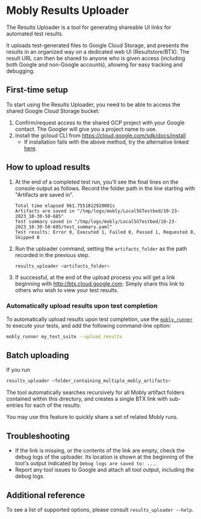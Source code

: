 # Mobly Results Uploader

The Results Uploader is a tool for generating shareable UI links for automated
test results.

It uploads test-generated files to Google Cloud Storage, and presents the
results in an organized way on a dedicated web UI (Resultstore/BTX). The result 
URL can then be shared to anyone who is given access (including both Google and 
non-Google accounts), allowing for easy tracking and debugging.

## First-time setup

To start using the Results Uploader, you need to be able to access the shared
Google Cloud Storage bucket:

1. Confirm/request access to the shared GCP project with your Google contact.
   The Googler will give you a project name to use.
2. Install the gcloud CLI from https://cloud.google.com/sdk/docs/install
    * If installation fails with the above method, try the alternative linked
      [here](https://cloud.google.com/sdk/docs/downloads-versioned-archives#installation_instructions).

## How to upload results

1. At the end of a completed test run, you'll see the final lines on the console
   output as follows. Record the folder path in the line starting with
   "Artifacts are saved in".

    ```
    Total time elapsed 961.7551812920001s
    Artifacts are saved in "/tmp/logs/mobly/Local5GTestbed/10-23-2023_10-30-50-685"
    Test summary saved in "/tmp/logs/mobly/Local5GTestbed/10-23-2023_10-30-50-685/test_summary.yaml"
    Test results: Error 0, Executed 1, Failed 0, Passed 1, Requested 0, Skipped 0
    ```

2. Run the uploader command, setting the `artifacts_folder` as the path recorded
   in the previous step.
    ```bash
    results_uploader <artifacts_folder>
    ```

3. If successful, at the end of the upload process you will get a link beginning
   with http://btx.cloud.google.com. Simply share this link to others who
   wish to view your test results.

### Automatically upload results upon test completion

To automatically upload results upon test completion, use the
[`mobly_runner`](../mobly_runner/README.md) to execute your tests, and 
add the following command-line option:

```bash
mobly_runner my_test_suite --upload_results
```

## Batch uploading
If you run
```bash
results_uploader <folder_containing_multiple_mobly_artifacts>
```

The tool automatically searches recursively for all Mobly artifact folders
contained within this directory, and creates a single BTX link with sub-entries
for each of the results.

You may use this feature to quickly share a set of related Mobly runs.

## Troubleshooting

* If the link is missing, or the contents of the link are empty, check the
  debug logs of the uploader. Its location is shown at the beginning of the
  tool's output indicated by `Debug logs are saved to: ...`.
* Report any tool issues to Google and attach all tool output, including the
  debug logs.

## Additional reference

To see a list of supported options, please consult `results_uploader --help`.
